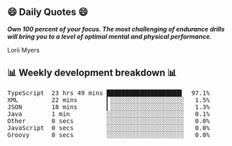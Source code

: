 ## 😄 Daily Quotes 😄

_**Own 100 percent of your focus. The most challenging of endurance drills will bring you to a level of optimal mental and physical performance.**_

Lorii Myers



## 📊 Weekly development breakdown 📊

<pre>TypeScript  23 hrs 49 mins ████████████████████▍  97.1%
XML         22 mins        ▎░░░░░░░░░░░░░░░░░░░░   1.5%
JSON        18 mins        ▎░░░░░░░░░░░░░░░░░░░░   1.3%
Java        1 min          ░░░░░░░░░░░░░░░░░░░░░   0.1%
Other       0 secs         ░░░░░░░░░░░░░░░░░░░░░   0.0%
JavaScript  0 secs         ░░░░░░░░░░░░░░░░░░░░░   0.0%
Groovy      0 secs         ░░░░░░░░░░░░░░░░░░░░░   0.0%</pre>